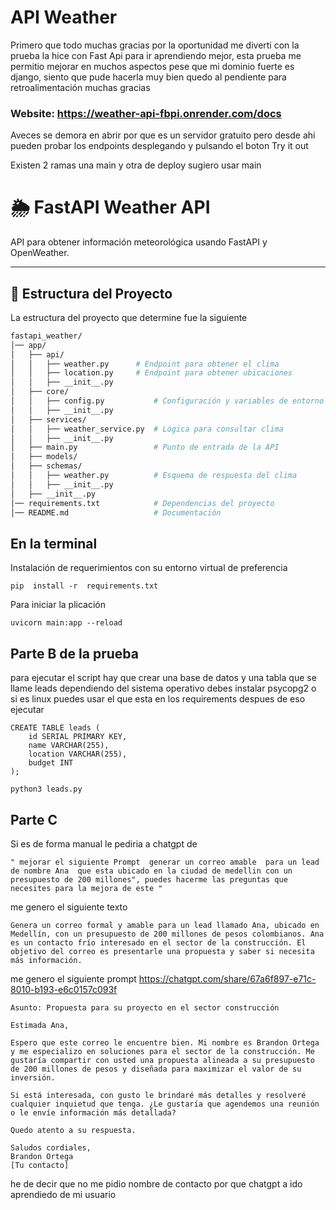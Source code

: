 # API Weather

 Primero que todo muchas gracias por la oportunidad  me diverti con la prueba la hice con Fast Api para ir aprendiendo mejor, esta prueba me permitio mejorar en muchos aspectos pese que mi dominio fuerte es django, siento que pude hacerla muy bien quedo al pendiente  para retroalimentación muchas gracias

### **Website:**  https://weather-api-fbpi.onrender.com/docs
Aveces se demora en abrir por que es un servidor gratuito pero desde ahi pueden probar los endpoints  desplegando y pulsando el boton Try it out

Existen 2 ramas una main y otra de deploy sugiero usar main 

# 🌦️ FastAPI Weather API  

API para obtener información meteorológica usando FastAPI y OpenWeather.

---

## 📂 Estructura del Proyecto  

La estructura del proyecto que determine fue la siguiente

```bash
fastapi_weather/
│── app/
│   ├── api/
│   │   ├── weather.py      # Endpoint para obtener el clima
│   │   ├── location.py     # Endpoint para obtener ubicaciones
│   │   ├── __init__.py
│   ├── core/
│   │   ├── config.py           # Configuración y variables de entorno
│   │   ├── __init__.py
│   ├── services/
│   │   ├── weather_service.py  # Lógica para consultar clima
│   │   ├── __init__.py
│   ├── main.py                 # Punto de entrada de la API
│   ├── models/
│   ├── schemas/
│   │   ├── weather.py          # Esquema de respuesta del clima
│   │   ├── __init__.py
│   ├── __init__.py
│── requirements.txt            # Dependencias del proyecto
│── README.md                   # Documentación

```


## En la terminal 
Instalación de requerimientos  con su entorno virtual de preferencia  
```
pip  install -r  requirements.txt  
```
Para iniciar la plicación  
```
uvicorn main:app --reload  
```

## Parte B de la prueba 
para ejecutar el script hay que crear una base de datos  y una tabla que se llame leads
dependiendo del sistema operativo debes instalar psycopg2  o si es linux puedes usar el que esta en los requirements despues de eso ejecutar    

```
CREATE TABLE leads (
    id SERIAL PRIMARY KEY,
    name VARCHAR(255),
    location VARCHAR(255),
    budget INT
);
```

```
python3 leads.py  
```

##  Parte  C

Si es de forma manual le pediria a chatgpt de  

```
" mejorar el siguiente Prompt  generar un correo amable  para un lead de nombre Ana  que esta ubicado en la ciudad de medellin con un presupuesto de 200 millones", puedes hacerme las preguntas que necesites para la mejora de este "
```
me genero el siguiente texto

```
Genera un correo formal y amable para un lead llamado Ana, ubicado en Medellín, con un presupuesto de 200 millones de pesos colombianos. Ana es un contacto frío interesado en el sector de la construcción. El objetivo del correo es presentarle una propuesta y saber si necesita más información.
```
me genero el siguiente prompt https://chatgpt.com/share/67a6f897-e71c-8010-b193-e6c0157c093f

```
Asunto: Propuesta para su proyecto en el sector construcción

Estimada Ana,

Espero que este correo le encuentre bien. Mi nombre es Brandon Ortega y me especializo en soluciones para el sector de la construcción. Me gustaría compartir con usted una propuesta alineada a su presupuesto de 200 millones de pesos y diseñada para maximizar el valor de su inversión.

Si está interesada, con gusto le brindaré más detalles y resolveré cualquier inquietud que tenga. ¿Le gustaría que agendemos una reunión o le envíe información más detallada?

Quedo atento a su respuesta.

Saludos cordiales,
Brandon Ortega
[Tu contacto]
```
he de decir que no me pidio nombre de contacto por que chatgpt a ido aprendiedo de mi usuario 